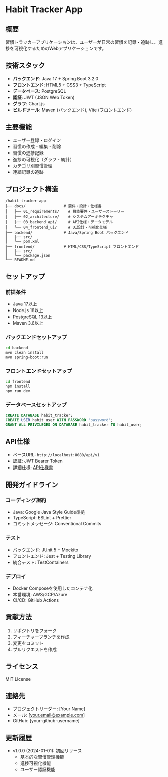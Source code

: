 # Habit Tracker App

## 概要
習慣トラッカーアプリケーションは、ユーザーが日常の習慣を記録・追跡し、進捗を可視化するためのWebアプリケーションです。

## 技術スタック
- **バックエンド**: Java 17 + Spring Boot 3.2.0
- **フロントエンド**: HTML5 + CSS3 + TypeScript
- **データベース**: PostgreSQL
- **認証**: JWT (JSON Web Token)
- **グラフ**: Chart.js
- **ビルドツール**: Maven (バックエンド), Vite (フロントエンド)

## 主要機能
- ユーザー登録・ログイン
- 習慣の作成・編集・削除
- 習慣の進捗記録
- 進捗の可視化（グラフ・統計）
- カテゴリ別習慣管理
- 連続記録の追跡

## プロジェクト構造
```
/habit-tracker-app
├── docs/                 # 要件・設計・仕様書
│   ├── 01_requirements/    # 機能要件・ユーザーストーリー
│   ├── 02_architecture/    # システムアーキテクチャ
│   ├── 03_backend_api/     # API仕様・データモデル
│   └── 04_frontend_ui/     # UI設計・可視化仕様
├── backend/              # Java/Spring Boot バックエンド
│   ├── src/
│   └── pom.xml
├── frontend/             # HTML/CSS/TypeScript フロントエンド
│   ├── src/
│   └── package.json
└── README.md
```

## セットアップ

### 前提条件
- Java 17以上
- Node.js 18以上
- PostgreSQL 13以上
- Maven 3.6以上

### バックエンドセットアップ
```bash
cd backend
mvn clean install
mvn spring-boot:run
```

### フロントエンドセットアップ
```bash
cd frontend
npm install
npm run dev
```

### データベースセットアップ
```sql
CREATE DATABASE habit_tracker;
CREATE USER habit_user WITH PASSWORD 'password';
GRANT ALL PRIVILEGES ON DATABASE habit_tracker TO habit_user;
```

## API仕様
- ベースURL: `http://localhost:8080/api/v1`
- 認証: JWT Bearer Token
- 詳細仕様: [API仕様書](docs/03_backend_api/api_spec.md)

## 開発ガイドライン

### コーディング規約
- Java: Google Java Style Guide準拠
- TypeScript: ESLint + Prettier
- コミットメッセージ: Conventional Commits

### テスト
- バックエンド: JUnit 5 + Mockito
- フロントエンド: Jest + Testing Library
- 統合テスト: TestContainers

### デプロイ
- Docker Composeを使用したコンテナ化
- 本番環境: AWS/GCP/Azure
- CI/CD: GitHub Actions

## 貢献方法
1. リポジトリをフォーク
2. フィーチャーブランチを作成
3. 変更をコミット
4. プルリクエストを作成

## ライセンス
MIT License

## 連絡先
- プロジェクトリーダー: [Your Name]
- メール: [your.email@example.com]
- GitHub: [your-github-username]

## 更新履歴
- v1.0.0 (2024-01-01): 初回リリース
  - 基本的な習慣管理機能
  - 進捗可視化機能
  - ユーザー認証機能

